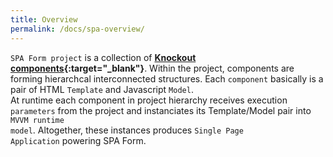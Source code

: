 ```yaml
---
title: Overview
permalink: /docs/spa-overview/
---
```

<code>SPA Form project</code> is a collection of <b>[Knockout components](http://knockoutjs.com/documentation/component-overview.html){:target="_blank"}</b>. Within the project, components are forming hierarchcal interconnected structures. Each <code>component</code> basically is a pair of HTML <code>Template</code> and Javascript <code>Model</code>. 
<br/>
At runtime each component in project hierarchy receives execution <code>parameters</code> from the project and instanciates its Template/Model pair into <code>MVVM runtime model</code>. Altogether, these instances produces <code>Single Page Application</code> powering SPA Form.
